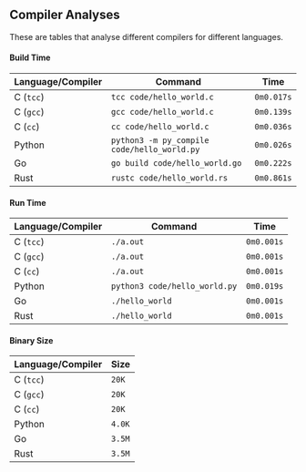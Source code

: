 ## Compiler Analyses

<!-- Please edit the `README.md.tmpl` file instead of the `README.md` -->

These are tables that analyse different compilers for different languages.

#### Build Time

|Language/Compiler|Command|Time|
|-----------------|-------|----|
|C (`tcc`)|`tcc code/hello_world.c`|`0m0.017s`|
|C (`gcc`)|`gcc code/hello_world.c`|`0m0.139s`|
|C (`cc`)|`cc code/hello_world.c`|`0m0.036s`|
|Python|`python3 -m py_compile code/hello_world.py`|`0m0.026s`|
|Go|`go build code/hello_world.go`|`0m0.222s`|
|Rust|`rustc code/hello_world.rs`|`0m0.861s`|

#### Run Time

|Language/Compiler|Command|Time|
|-----------------|-------|----|
|C (`tcc`)|`./a.out`|`0m0.001s`|
|C (`gcc`)|`./a.out`|`0m0.001s`|
|C (`cc`)|`./a.out`|`0m0.001s`|
|Python|`python3 code/hello_world.py`|`0m0.019s`|
|Go|`./hello_world`|`0m0.001s`|
|Rust|`./hello_world`|`0m0.001s`|

#### Binary Size

|Language/Compiler|Size|
|-----------------|----|
|C (`tcc`)|`20K`|
|C (`gcc`)|`20K`|
|C (`cc`)|`20K`|
|Python|`4.0K`|
|Go|`3.5M`|
|Rust|`3.5M`|
